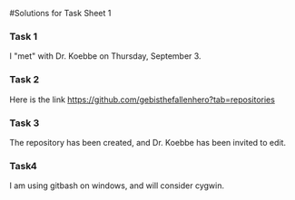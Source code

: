 #Solutions for Task Sheet 1

### Task 1
I "met" with Dr. Koebbe on Thursday, September 3.

### Task 2
Here is the link https://github.com/gebisthefallenhero?tab=repositories

### Task 3
The repository has been created, and Dr. Koebbe has been invited to edit.

### Task4
I am using gitbash on windows, and will consider cygwin.

